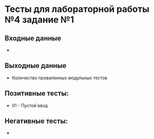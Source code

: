 # Тесты для лабораторной работы №4 задание №1

## Входные данные
- 


## Выходные данные
- Количество проваленных модульных тестов


## Позитивные тесты:
- 01 - Пустой ввод


## Негативные тесты:
- 